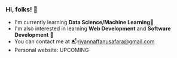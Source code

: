 ### Hi, folks! 👋
- I'm currently learning **Data Science/Machine Learning**🔬  
- I'm also interested in learning **Web Development** and **Software Development** 📝 
- You can contact me at 📬riyannaffanusafara@gmail.com
- Personal website: UPCOMING


<!--
**RiyanNaffa/RiyanNaffa** is a ✨ _special_ ✨ repository because its `README.md` (this file) appears on your GitHub profile.

Here are some ideas to get you started:

- 🔭 I’m currently working on ...
- 🌱 I’m currently learning ...
- 👯 I’m looking to collaborate on ...
- 🤔 I’m looking for help with ...
- 💬 Ask me about ...
- 📫 How to reach me: ...
- 😄 Pronouns: ...
- ⚡ Fun fact: ...
-->
